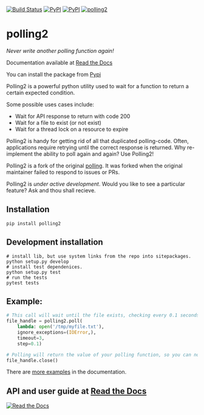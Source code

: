 [![Build Status](https://travis-ci.com/ddmee/polling2.svg?branch=master)](https://travis-ci.org/ddmee/polling2)
[![PyPI](https://img.shields.io/pypi/dm/polling2.svg)]()
[![PyPI](https://img.shields.io/pypi/v/polling2.svg)]()
[![polling2](https://snyk.io/advisor/python/polling2/badge.svg)](https://snyk.io/advisor/python/polling2)

# polling2

_Never write another polling function again!_

Documentation available at [Read the Docs](https://polling2.readthedocs.io)

You can install the package from [Pypi](https://pypi.org/project/polling2/)

Polling2 is a powerful python utility used to wait for a function to return a certain expected condition.

Some possible uses cases include:

- Wait for API response to return with code 200
- Wait for a file to exist (or not exist)
- Wait for a thread lock on a resource to expire

Polling2 is handy for getting rid of all that duplicated polling-code. Often, applications require retrying until the correct response is returned. Why re-implement the ability to poll again and again? Use Polling2!

Polling2 is a fork of the original [polling](https://github.com/justiniso/polling). It was forked when the original maintainer failed to respond to issues or PRs. 

Polling2 is _under active development_. Would you like to see a particular feature? Ask and thou shall recieve.

## Installation

```
pip install polling2
```

## Development installation

```shell
# install lib, but use system links from the repo into sitepackages.
python setup.py develop
# install test dependenices.
python setup.py test
# run the tests
pytest tests
```

## Example:

```python
# This call will wait until the file exists, checking every 0.1 seconds and stopping after 3 seconds have elapsed
file_handle = polling2.poll(
    lambda: open('/tmp/myfile.txt'),
    ignore_exceptions=(IOError,),
    timeout=3,
    step=0.1)

# Polling will return the value of your polling function, so you can now interact with it
file_handle.close()
```

There are [more examples](https://polling2.readthedocs.io/en/latest/examples) in the documentation.

## API and user guide at [Read the Docs](https://polling2.readthedocs.io)

[![Read the Docs](https://raw.githubusercontent.com/ddmee/polling2/master/ext/read_the_docs.png)](https://polling2.readthedocs.io)
